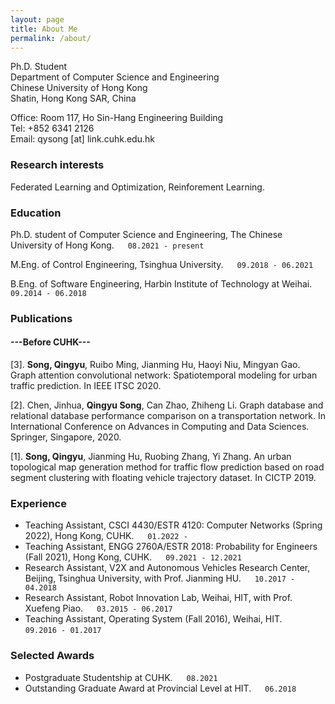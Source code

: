 ```yaml
---
layout: page  
title: About Me
permalink: /about/
---
```


Ph.D. Student <br/>
Department of Computer Science and Engineering <br/>
Chinese University of Hong Kong <br/>
Shatin, Hong Kong SAR, China <br/>

Office: Room 117, Ho Sin-Hang Engineering Building <br/>
Tel: +852 6341 2126 <br/>
Email: qysong [at] link.cuhk.edu.hk <br/>


### Research interests

Federated Learning and Optimization, Reinforement Learning.


### Education

Ph.D. student of Computer Science and Engineering, The Chinese University of Hong Kong. &emsp; `08.2021 - present`

M.Eng. of Control Engineering, Tsinghua University. &emsp; `09.2018 - 06.2021`

B.Eng. of Software Engineering, Harbin Institute of Technology at Weihai. &emsp; `09.2014 - 06.2018`


### Publications
<!-- A list is also available [online](http://scholar.google.co.uk/citations?user=LTOTl0YAAAAJ) -->

#### ---Before CUHK---
[3]. **Song, Qingyu**, Ruibo Ming, Jianming Hu, Haoyi Niu, Mingyan Gao. Graph attention convolutional network: Spatiotemporal modeling for urban traffic prediction. In IEEE ITSC 2020.

[2]. Chen, Jinhua, **Qingyu Song**, Can Zhao, Zhiheng Li. Graph database and relational database performance comparison on a transportation network. In International Conference on Advances in Computing and Data Sciences. Springer, Singapore, 2020.

[1]. **Song, Qingyu**, Jianming Hu, Ruobing Zhang, Yi Zhang. An urban topological map generation method for traffic flow prediction based on road segment clustering with floating vehicle trajectory dataset. In CICTP 2019.


### Experience
* Teaching Assistant, CSCI 4430/ESTR 4120: Computer Networks (Spring 2022), Hong Kong, CUHK. &emsp; `01.2022 - `<br/>
* Teaching Assistant, ENGG 2760A/ESTR 2018: Probability for Engineers (Fall 2021), Hong Kong, CUHK. &emsp; `09.2021 - 12.2021`<br/>
* Research Assistant, V2X and Autonomous Vehicles Research Center, Beijing, Tsinghua University, with Prof. Jianming HU. &emsp; `10.2017 - 04.2018`<br/>
* Research Assistant, Robot Innovation Lab, Weihai, HIT,  with Prof. Xuefeng Piao. &emsp; `03.2015 - 06.2017`<br/>
* Teaching Assistant, Operating System (Fall 2016), Weihai, HIT. &emsp; `09.2016 - 01.2017`<br/>


### Selected Awards
* Postgraduate Studentship at CUHK. &emsp; `08.2021` <br/>
* Outstanding Graduate Award at Provincial Level at HIT. &emsp; `06.2018` <br/>

<!-- ### Footer Last updated: Jan 2022 -->

